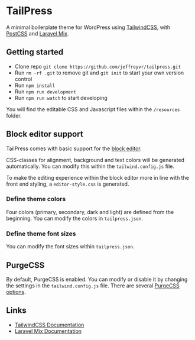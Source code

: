 # TailPress
A minimal boilerplate theme for WordPress using [TailwindCSS](https://tailwindcss.com/), with [PostCSS](https://postcss.org) and [Laravel Mix](https://laravel-mix.com/).

## Getting started
* Clone repo `git clone https://github.com/jeffreyvr/tailpress.git`
* Run `rm -rf .git` to remove git and `git init` to start your own version control
* Run `npm install`
* Run `npm run development`
* Run `npm run watch` to start developing

You will find the editable CSS and Javascript files within the `/resources` folder.

## Block editor support
TailPress comes with basic support for the [block editor](https://wordpress.org/support/article/wordpress-editor/). 

CSS-classes for alignment, background and text colors will be generated automatically. You can modify this within the `tailwind.config.js` file. 

To make the editing experience within the block editor more in line with the front end styling, a `editor-style.css` is generated.

### Define theme colors

Four colors (primary, secondary, dark and light) are defined from the beginning. You can modify the colors in `tailpress.json`. 

### Define theme font sizes

You can modify the font sizes within `tailpress.json`.

## PurgeCSS
By default, PurgeCSS is enabled. You can modify or disable it by changing the settings in the `tailwind.config.js` file. There are several [PurgeCSS options](https://tailwindcss.com/docs/optimizing-for-production#purge-css-options).

## Links
* [TailwindCSS Documentation](https://tailwindcss.com/docs)
* [Laravel Mix Documentation](https://laravel-mix.com/docs)
